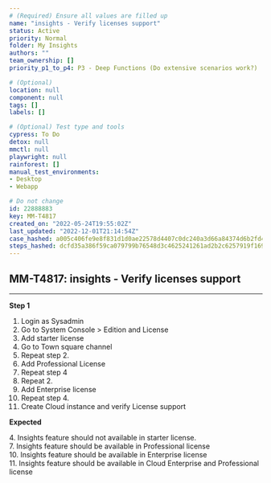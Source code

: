 ```yaml
---
# (Required) Ensure all values are filled up
name: "insights - Verify licenses support"
status: Active
priority: Normal
folder: My Insights
authors: ""
team_ownership: []
priority_p1_to_p4: P3 - Deep Functions (Do extensive scenarios work?)

# (Optional)
location: null
component: null
tags: []
labels: []

# (Optional) Test type and tools
cypress: To Do
detox: null
mmctl: null
playwright: null
rainforest: []
manual_test_environments: 
- Desktop
- Webapp

# Do not change
id: 22888883
key: MM-T4817
created_on: "2022-05-24T19:55:02Z"
last_updated: "2022-12-01T21:14:54Z"
case_hashed: a005c406fe9e8f831d1d0ae22578d4407c0dc240a3d66a84374d6b2fd48d3fc823cc2d535679ff52156972686d1ff813
steps_hashed: dcfd35a386f59ca079799b76548d3c4625241261ad2b2c6257919f16903020d75c6b3fce48a4ec26a6c82213d3f784d9
---
```


<!-- (Auto-generated) Based on frontmatter's "key" and "name" -->

## MM-T4817: insights - Verify licenses support

---

**Step 1**

1. Login as Sysadmin
2. Go to System Console > Edition and License
3. Add starter license
4. Go to Town square channel
5. Repeat step 2.
6. Add Professional License
7. Repeat step 4
8. Repeat 2.
9. Add Enterprise license
10. Repeat step 4.
11. Create Cloud instance and verify License support

**Expected**

4\. Insights feature should not available in starter license.\
7\. Insights feature should be available in Professional license\
10\. Insights feature should be available in Enterprise license\
11\. Insights feature should be available in Cloud Enterprise and Professional license
